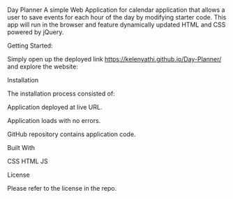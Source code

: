 # 
Day Planner
A simple Web Application for calendar application that allows a user to save events for each hour of the day by modifying starter code. This app will run in the browser and feature dynamically updated HTML and CSS powered by jQuery.

Getting Started:

Simply open up the deployed link https://kelenyathi.github.io/Day-Planner/ and explore the website:

Installation

The installation process consisted of:

Application deployed at live URL.

Application loads with no errors.

GitHub repository contains application code.

Built With

CSS
HTML
JS

License

Please refer to the license in the repo.

